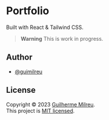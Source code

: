 # Portfolio

Built with React & Tailwind CSS.

> **Warning**
> This is work in progress.

## Author
- [@guimilreu](https://github.com/guimilreu/portfolio)

## License

Copyright © 2023 [Guilherme Milreu](https://github.com/guimilreu).<br />
This project is [MIT licensed](https://github.com/guimilreu/portfolio/blob/main/LICENSE).